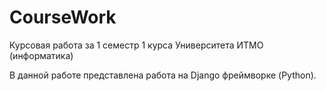 # CourseWork
Курсовая работа за 1 семестр 1 курса Университета ИТМО (информатика)

В данной работе представлена работа на Django фреймворке (Python). 
